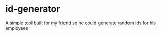# id-generator

A simple tool built for my friend so he could generate random Ids for his employees
